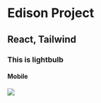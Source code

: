 <h1>Edison Project</h1>
<h2>React, Tailwind</h2>
<h3>This is lightbulb</h3>
<h4>Mobile</h4>

<img src="https://drive.google.com/thumbnail?id=19_x7_g3KYpxdcRRfN1fxoGFMLmoCxp7E" />
